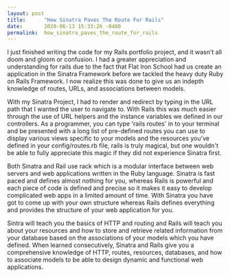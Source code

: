 ```yaml
---
layout: post
title:      "How Sinatra Paves The Route For Rails"
date:       2020-06-13 15:33:26 -0400
permalink:  how_sinatra_paves_the_route_for_rails
---
```



I just finished writing the code for my Rails portfolio project, and it wasn't all doom and gloom or confusion. I had a greater appreciation and understanding for rails due to the fact that Flat Iron School had us create an application in the Sinatra Framework before we tackled the heavy duty Ruby on Rails Framework. I now realize this was done to give us an indepth knowledge of routes, URLs, and associations between models. 

With my Sinatra Project, I had to render and redirect by typing in the URL path that I wanted the user to navigate to. With Rails this was much easier through the use of URL helpers and the instance variables we defined in our controllers. As a programmer, you can type 'rails routes' in to your terminal and be presented with a long list of pre-defined routes you can use to display various views specific to your models and the resources you've defined in your config/routes.rb file, rails is truly magical, but one wouldn't be able to fully appreciate this magic if they did not experience Sinatra first. 

Both Sinatra and Rail use rack which is a modular interface between web servers and web applications written in the Ruby language. Sinatra is fast paced and defines almost nothing for you, whereas Rails is powerful and each piece of code is defined and precise so it makes it easy to develop complicated web apps in a limited amount of time. With Sinatra you have got to come up with your own structure whereas Rails defines everything and provides the structure of your web application for you. 

Sintra will teach you the basics of HTTP and routing and Rails will teach you about your resources and how to store and retrieve related information from your database based on the associations of your models which you have defined. When learned consecutively, Sinatra and Rails give you a comprehensive knowledge of HTTP, routes, resources, databases, and how to associate models to be able to design dynamic and functional web applications. 
